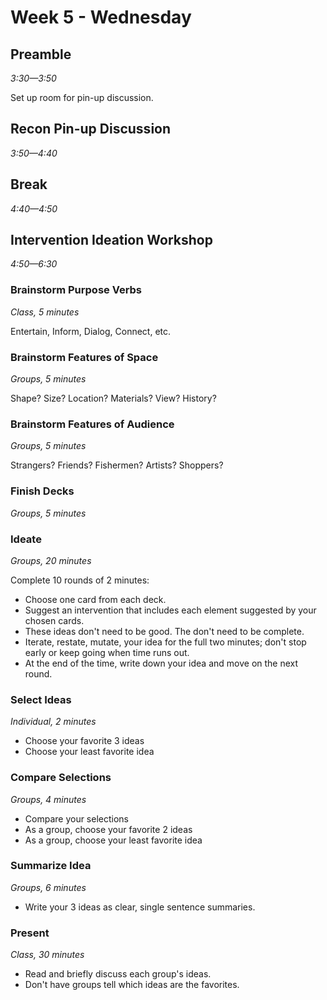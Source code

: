 # Week 5 - Wednesday

## Preamble
*3:30—3:50*

Set up room for pin-up discussion.

## Recon Pin-up Discussion
*3:50—4:40*

## Break
*4:40—4:50*

## Intervention Ideation Workshop
*4:50—6:30*


### Brainstorm Purpose Verbs
*Class, 5 minutes*

Entertain, Inform, Dialog, Connect, etc.

### Brainstorm Features of Space
*Groups, 5 minutes*

Shape? Size? Location? Materials? View? History?

### Brainstorm Features of Audience
*Groups, 5 minutes*

Strangers? Friends? Fishermen? Artists? Shoppers?

### Finish Decks
*Groups, 5 minutes*


### Ideate
*Groups, 20 minutes*

Complete 10 rounds of 2 minutes:

- Choose one card from each deck.
- Suggest an intervention that includes each element suggested by your chosen cards.
- These ideas don't need to be good. The don't need to be complete.
- Iterate, restate, mutate, your idea for the full two minutes; don't stop early or keep going when time runs out.
- At the end of the time, write down your idea and move on the next round.

### Select Ideas
*Individual, 2 minutes*

- Choose your favorite 3 ideas
- Choose your least favorite idea

### Compare Selections
*Groups, 4 minutes*

- Compare your selections
- As a group, choose your favorite 2 ideas
- As a group, choose your least favorite idea

### Summarize Idea
*Groups, 6 minutes*
- Write your 3 ideas as clear, single sentence summaries.

### Present
*Class, 30 minutes*

- Read and briefly discuss each group's ideas.
- Don't have groups tell which ideas are the favorites.

